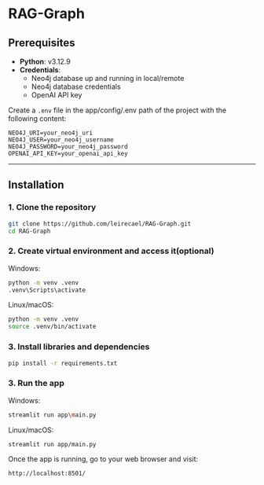 # RAG-Graph

## Prerequisites

- **Python**: v3.12.9
- **Credentials**:
  - Neo4j database up and running in local/remote
  - Neo4j database credentials
  - OpenAI API key

Create a `.env` file in the app/config/.env path of the project with the following content:

```env
NEO4J_URI=your_neo4j_uri
NEO4J_USER=your_neo4j_username
NEO4J_PASSWORD=your_neo4j_password
OPENAI_API_KEY=your_openai_api_key
```

---

## Installation

### 1. Clone the repository

```bash
git clone https://github.com/leirecael/RAG-Graph.git
cd RAG-Graph
```

### 2. Create virtual environment and access it(optional)

Windows:

```bash
python -m venv .venv
.venv\Scripts\activate
```

Linux/macOS:

```bash
python -m venv .venv
source .venv/bin/activate
```

### 3. Install libraries and dependencies

```bash
pip install -r requirements.txt
```

### 3. Run the app

Windows:

```bash
streamlit run app\main.py
```

Linux/macOS:

```bash
streamlit run app/main.py
```

Once the app is running, go to your web browser and visit:

```text
http://localhost:8501/
```
